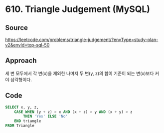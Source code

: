 # 610. Triangle Judgement (MySQL)

## Source

https://leetcode.com/problems/triangle-judgement/?envType=study-plan-v2&envId=top-sql-50

## Approach

세 변 모두에서 각 변(x)을 제외한 나머지 두 변(y, z)의 합이 기준이 되는 변(x)보다 커야 삼각형이다.

## Code

```sql
SELECT x, y, z,
    CASE WHEN (y + z) > x AND (x + z) > y AND (x + y) > z
        THEN 'Yes' ELSE 'No'
    END triangle
FROM Triangle
```
